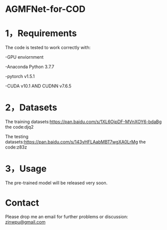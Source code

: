 # AGMFNet-for-COD


# 1，Requirements
The code is tested to work correctly with:

-GPU enviornment

-Anaconda Python 3.7.7

-pytorch v1.5.1

-CUDA v10.1 AND CUDNN v7.6.5


# 2，Datasets

The training datasets:https://pan.baidu.com/s/1XL6OjpDF-MVnXOY6-bdaBg the code:djq2

The testing datasets:https://pan.baidu.com/s/143yHFLAabMBT7wgXA0LrMg the code:z83z

# 3，Usage

The pre-trained model will be released very soon.


# Contact

Please drop me an email for further problems or discussion: zjnwpu@gmail.com
